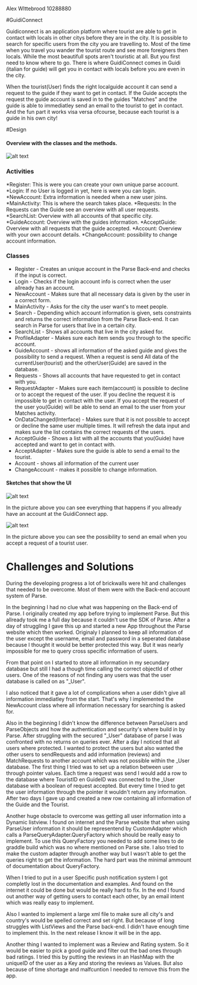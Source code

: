 
Alex WIttebrood 10288880

#GuidiConnect

Guidiconnect is an application platform where tourist are able to get in contact with locals in other citys before they are in the city. It is possible to search for specific users from the city you are travelling to. 
Most of the time when you travel you wander the tourist route and see more foreigners then locals. While the most beautifull spots aren't touristic at all. But you first need to know where to go. There is where GuidiConnect comes in Guidi (italian for guide) will get you in contact with locals before you are even in the city.

When the tourist(User) finds the right localguide account it can send a request to the  guide if they want to get in contact. If the Guide accepts the request the guide account is saved in to the guides "Matches" and the guide is able to immediatley send an email to the tourist to get in contact.
And the fun part it works visa versa ofcourse, because each tourist is a guide in his own city!

#Design

#### Overview with the classes and the methods. 


![alt text](https://github.com/alexwit/project-guiri/blob/master/doc/newClassOverview%20(1).JPG "New Class Overview")

### Activities
*Register: This is were you can create your own unique parse account.
*Login: If no User is logged in yet, here is were you can login.
*NewAccount: Extra information is needed when a new user joins.
*MainActivity: This is where the search takes place.
*Requests: In the Requests can the Guide see an overview with all user requests. 
*SearchList: Overview with all accounts of that specific city. 
*GuideAccount: Overview with the guides information.
*AcceptGuide: Overview with all requests that the guide accepted.
*Account: Overview with your own account details.
*ChangeAccount: possibility to change account information.

### Classes
* Register - Creates an unique account in the Parse Back-end and checks if the input is correct.
* Login - Checks if the login account info is correct when the user allready has an account.
* NewAccount - Makes sure that all necessary data is given by the user in a correct form.
* MainActivity - Asks for the city the user want's to meet people.
* Search - Depending which account information is given, sets constraints and returns the correct information from the Parse Back-end. It can search in Parse for users that live in a certain city.
* SearchList - Shows all accounts that live in the city asked for.
* ProfileAdapter - Makes sure each item sends you through to the specific account.
* GuideAccount - shows all information of the asked guide and gives the possibility to send a request. When a request is send All data of the currentUser(tourist) and the otherUser(Guide) are saved in the database.
* Requests - Shows all accounts that have requested to get in contact with you.
* RequestAdapter - Makes sure each item(account) is possible to decline or to accept the request of the user. If you decline the request it is impossible to get in contact with the user. If you accept the request of the user you(Guide) will be able to send an email to the user from your Matches activity.
* OnDataChanged(Interface) - Makes sure that it is not possible to accept or decline the same user multiple times. It will refresh the data input and makes sure the list contains the correct requests of the users.
* AcceptGuide - Shows a list with all the accounts that you(Guide) have accepted and want to get in contact with.
* AcceptAdapter - Makes sure the guide is able to send a email to the tourist.
* Account - shows all information of the current user
* ChangeAccount - makes it possible to change information.
 

#### Sketches that show the UI 

![alt text](https://github.com/alexwit/project-guiri/blob/master/doc/Overzichtscreens.jpg "Overview Start screens")

In the picture above you can see everything that happens if you allready have an account at the GuidiConnect app.

![alt text](https://github.com/alexwit/project-guiri/blob/master/doc/overzichtrequestmatches.JPG "Request and matches screens")

In the picture above you can see the possibility to send an email when you accept a request of a tourist user.


# Challenges and Solutions

During the developing progress a lot of brickwalls were hit and challenges that needed to be overcome. Most of them were with the Back-end account system of Parse. 

In the beginning I had no clue what was happening on the Back-end of Parse.
I originally created my app before trying to implement Parse. But this allready took me a full day because it couldn't use the SDK of Parse. After a day of struggling I gave this up and started a new App throughout the Parse website which then worked. Originaly I planned to keep all information of the user except the username, email and password in a seperated database because I thought it would be better protected this way. But it was nearly impossible for me to query cross specific information of users. 

From that point on I started to store all information in my secundary database but still I had a though time calling the correct objectId of other users. One of the reasons of not finding any users was that the user database is called on as "_User". 

I also noticed that it gave a lot of complications when a user didn't give all information immediatley from the start. That's why I implemented the NewAccount class where all information necessary for searching is asked for. 

Also in the beginning I didn't know the difference between ParseUsers and ParseObjects and how the authentication and security's where build in by Parse. After struggling with the secured "_User" database of parse I was confronted with no returns on queries ever. After a day I noticed that all users where protected. I wanted to protect the users but also wanted the other users to sendRequests and add information (reviews) and MatchRequests to another account which was not possible within the _User database. The first thing I tried was to set up a relation between user through pointer values. Each time a request was send I would add a row to the database where TouristID en GuideID was connected to the _User database with a boolean of request accepted. But every time I tried to get the user information through the pointer it wouldn't return any information. After two days I gave up and created a new row containing all information of the Guide and the Tourist.  


Another huge obstacle to overcome was getting all user information into a Dynamic listview. I found on internet and the Parse website that when using ParseUser information it should be representend by CustomAdapter which calls a ParseQueryAdapter.QueryFactory which should be really easy to implement. To use this QueryFactory you needed to add some lines to de graddle build which was no where mentioned on Parse site. I also tried to make the custom adapter through another way but I wasn't able to get the queries right to get the information. The hard part was the minimal ammount of documentation about QueryFactory. 

When I tried to put in a user Specific push notification system I got completly lost in the documentation and examples. And found on the internet it could be done but would be really hard to fix. In the end I found out another way of getting users to contact each other, by an email intent which was really easy to implement. 

Also I wanted to implement a large xml file to make sure all city's and country's would be spelled correct and set right. But because of long struggles with ListViews and the Parse back-end. I didn't have enough time to implement this. In the next release I know it will be in the app.

Another thing I wanted to implement was a Review and Rating system. So it would be easier to pick a good guide and filter out the bad ones through bad ratings. I tried this by putting the reviews in an HashMap with the uniqueID of the user as a Key and storing the reviews as Values. But also because of time shortage and malfcuntion I needed to remove this from the app. 







